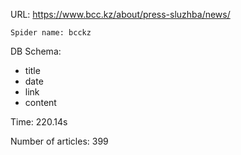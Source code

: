URL: https://www.bcc.kz/about/press-sluzhba/news/

    Spider name: bcckz

DB Schema:
- title
- date
- link
- content

Time: 220.14s

Number of articles: 399


